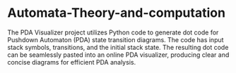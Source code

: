 # Automata-Theory-and-computation
The PDA Visualizer project utilizes Python code to generate dot code for Pushdown Automaton (PDA) state transition diagrams. The code has input stack symbols, transitions, and the initial stack state. The resulting dot code can be seamlessly pasted into an online PDA visualizer, producing clear and concise diagrams for efficient PDA analysis.
